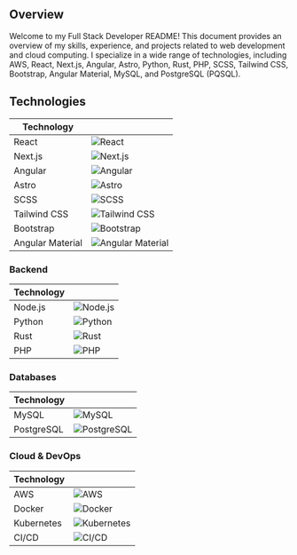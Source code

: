 ## Overview

Welcome to my Full Stack Developer README! This document provides an overview of my skills, experience, and projects related to web development and cloud computing. I specialize in a wide range of technologies, including AWS, React, Next.js, Angular, Astro, Python, Rust, PHP, SCSS, Tailwind CSS, Bootstrap, Angular Material, MySQL, and PostgreSQL (PQSQL).

## Technologies

 Technology         |                                                                                    |
|--------------------|-----------------------------------------------------------------------------------------|
| React              | ![React](https://img.shields.io/badge/-React-61DAFB?logo=react&logoColor=white&style=flat) |
| Next.js            | ![Next.js](https://img.shields.io/badge/-Next.js-000000?logo=next.js&logoColor=white&style=flat) |
| Angular            | ![Angular](https://img.shields.io/badge/-Angular-DD0031?logo=angular&logoColor=white&style=flat) |
| Astro              | ![Astro](https://img.shields.io/badge/-Astro-000000?logo=astro&logoColor=white&style=flat) |
| SCSS               | ![SCSS](https://img.shields.io/badge/-SCSS-CC6699?logo=sass&logoColor=white&style=flat) |
| Tailwind CSS       | ![Tailwind CSS](https://img.shields.io/badge/-Tailwind_CSS-38B2AC?logo=tailwind-css&logoColor=white&style=flat) |
| Bootstrap          | ![Bootstrap](https://img.shields.io/badge/-Bootstrap-7952B3?logo=bootstrap&logoColor=white&style=flat) |
| Angular Material   | ![Angular Material](https://img.shields.io/badge/-Angular_Material-E23237?logo=angularjs&logoColor=white&style=flat) |

### Backend

| Technology         |                                                                                    |
|--------------------|-----------------------------------------------------------------------------------------|
| Node.js            | ![Node.js](https://img.shields.io/badge/-Node.js-339933?logo=node.js&logoColor=white&style=flat) |
| Python             | ![Python](https://img.shields.io/badge/-Python-3776AB?logo=python&logoColor=white&style=flat) |
| Rust               | ![Rust](https://img.shields.io/badge/-Rust-000000?logo=rust&logoColor=white&style=flat) |
| PHP                | ![PHP](https://img.shields.io/badge/-PHP-777BB4?logo=php&logoColor=white&style=flat) |

### Databases

| Technology         |                                                                                    |
|--------------------|-----------------------------------------------------------------------------------------|
| MySQL              | ![MySQL](https://img.shields.io/badge/-MySQL-4479A1?logo=mysql&logoColor=white&style=flat) |
| PostgreSQL         | ![PostgreSQL](https://img.shields.io/badge/-PostgreSQL-336791?logo=postgresql&logoColor=white&style=flat) |

### Cloud & DevOps

| Technology         |                                                                                    |
|--------------------|-----------------------------------------------------------------------------------------|
| AWS              | ![AWS](https://img.shields.io/badge/-AWS-232F3E?logo=amazon-aws&logoColor=white&style=flat)|
| Docker         | ![Docker](https://img.shields.io/badge/-Docker-2496ED?logo=docker&logoColor=white&style=flat) |
| Kubernetes              | ![Kubernetes](https://img.shields.io/badge/-Kubernetes-326CE5?logo=kubernetes&logoColor=white&style=flat) |
| CI/CD         | ![CI/CD](https://img.shields.io/badge/-CI%2FCD-000000?style=flat) |
